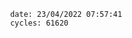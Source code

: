 

                date: 23/04/2022 07:57:41
                cycles: 61620

                         